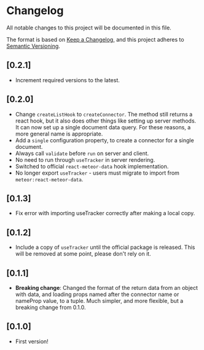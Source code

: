 # Changelog
All notable changes to this project will be documented in this file.

The format is based on [Keep a Changelog](https://keepachangelog.com/en/1.0.0/),
and this project adheres to [Semantic Versioning](https://semver.org/spec/v2.0.0.html).

## [0.2.1]
- Increment required versions to the latest.

## [0.2.0]
- Change `createListHook` to `createConnector`. The method still returns a react hook, but it also does other things like setting up server methods. It can now set up a single document data query. For these reasons, a more general name is appropriate.
- Add a `single` configuration property, to create a connector for a single document.
- Always call `validate` before `run` on server and client.
- No need to run through `useTracker` in server rendering.
- Switched to official `react-meteor-data` hook implementation.
- No longer export `useTracker` - users must migrate to import from `meteor:react-meteor-data`.

## [0.1.3]
- Fix error with importing useTracker correctly after making a local copy.

## [0.1.2]
- Include a copy of `useTracker` until the official package is released. This will be removed at some point, please don't rely on it.

## [0.1.1]
- **Breaking change**: Changed the format of the return data from an object with data, and loading props named after the connector name or nameProp value, to a tuple. Much simpler, and more flexible, but a breaking change from 0.1.0.

## [0.1.0]
- First version!
